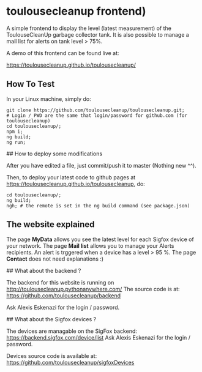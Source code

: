# toulousecleanup frontend)

A simple frontend to display the level (latest measurement) of the ToulouseCleanUp garbage collector tank.
It is also possible to manage a mail list for alerts on tank level > 75%.

A demo of this frontend can be found live at:

https://toulousecleanup.github.io/toulousecleanup/


## How To Test

In your Linux machine, simply do:

```
git clone https://github.com/toulousecleanup/toulousecleanup.git;     # Login / PWD are the same that login/password for github.com (for toulousecleanup)
cd toulousecleanup/;
npm i;
ng build;
ng run;
```


## How to deploy some modifications

After you have edited a file, just commit/push it to master (Nothing new ^^).

Then, to deploy your latest code to github pages at https://toulousecleanup.github.io/toulousecleanup, do:

```
cd toulousecleanup/;
ng build;
ngh; # the remote is set in the ng build command (see package.json)
```


## The website explained

The page **MyData** allows you see the latest level for each Sigfox device of your network.
The page **Mail list** allows you to manage your Alerts recipients. An alert is trggered when a device has a level > 95 %.
The page **Contact** does not need explanations :)


## What about the backend ?

The backend for this website is running on http://toulousecleanup.pythonanywhere.com/
The source code is at: https://github.com/toulousecleanup/backend

Ask Alexis Eskenazi for the login / password.


## What about the Sigfox devices ?

The devices are managable on the SigFox backend: https://backend.sigfox.com/device/list
Ask Alexis Eskenazi for the login / password.

Devices source code is available at: https://github.com/toulousecleanup/sigfoxDevices
